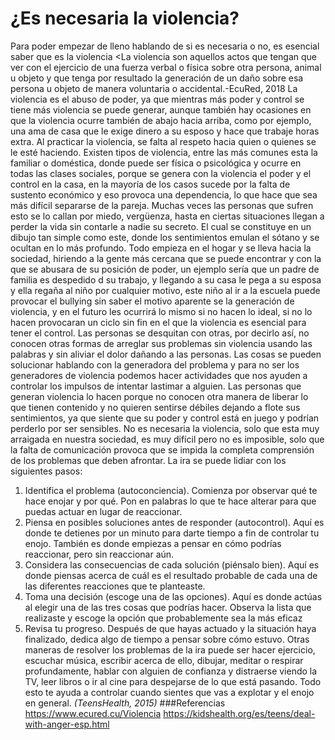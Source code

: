 # ¿Es necesaria la violencia?
Para poder empezar de lleno hablando de si es necesaria o no, es esencial saber que es la violencia <La violencia son aquellos actos que tengan que ver con el ejercicio de una fuerza verbal o física sobre otra persona, animal u objeto y que tenga por resultado la generación de un daño sobre esa persona u objeto de manera voluntaria o accidental.-EcuRed, 2018
La violencia es el abuso de poder, ya que mientras más poder y control se tiene más violencia se puede generar, aunque también hay ocasiones en que la violencia ocurre también de abajo hacia arriba, como por ejemplo, una ama de casa que le exige dinero a su esposo y hace que trabaje horas extra. Al practicar la violencia, se falta al respeto hacia quien o quienes se le esté haciendo.
Existen tipos de violencia, entre las más comunes esta la familiar o doméstica, donde puede ser física o psicológica y ocurre en todas las clases sociales, porque se genera con la violencia el poder y el control en la casa, en la mayoría de los casos sucede por la falta de sustento económico y eso provoca una dependencia, lo que hace que sea más difícil separarse de la pareja. Muchas veces las personas que sufren esto se lo callan por miedo, vergüenza, hasta en ciertas situaciones llegan a perder la vida sin contarle a nadie su secreto.
El cual se constituye en un dibujo tan simple como este, donde los sentimientos emulan el sótano y se ocultan en lo más profundo. 
Todo empieza en el hogar y se lleva hacia la sociedad, hiriendo a la gente más cercana que se puede encontrar y con la que se abusara de su posición de poder, un ejemplo sería que un padre de familia es despedido d su trabajo, y llegando a su casa le pega a su esposa y ella regaña al niño por cualquier motivo, este niño al ir a la escuela puede provocar el bullying sin saber el motivo aparente se la generación de violencia, y en el futuro les ocurrirá lo mismo si no hacen lo ideal, si no lo hacen provocaran un ciclo sin fin en el que la violencia es esencial para tener el control.
Las personas se desquitan con otras, por decirlo así, no conocen otras formas de arreglar sus problemas sin violencia usando las palabras y sin aliviar el dolor dañando a las personas. Las cosas se pueden solucionar hablando con la generadora del problema y para no ser los generadores de violencia podemos hacer actividades que nos ayuden a controlar los impulsos de intentar lastimar a alguien.
Las personas que generan violencia lo hacen porque no conocen otra manera de liberar lo que tienen contenido y no quieren sentirse débiles dejando a flote sus sentimientos, ya que siente que su poder y control está en juego y podrían perderlo por ser sensibles.
No es necesaria la violencia, solo que esta muy arraigada en nuestra sociedad, es muy difícil pero no es imposible, solo que la falta de comunicación provoca que se impida la completa comprensión de los problemas que deben afrontar. 
La ira se puede lidiar con los siguientes pasos:
1. Identifica el problema (autoconciencia). Comienza por observar qué te hace enojar y por qué. Pon en palabras lo que te hace alterar para que puedas actuar en lugar de reaccionar.
2. Piensa en posibles soluciones antes de responder (autocontrol). Aquí es donde te detienes por un minuto para darte tiempo a fin de controlar tu enojo. También es donde empiezas a pensar en cómo podrías reaccionar, pero sin reaccionar aún.
3. Considera las consecuencias de cada solución (piénsalo bien). Aquí es donde piensas acerca de cuál es el resultado probable de cada una de las diferentes reacciones que te planteaste.
4. Toma una decisión (escoge una de las opciones). Aquí es donde actúas al elegir una de las tres cosas que podrías hacer. Observa la lista que realizaste y escoge la opción que probablemente sea la más eficaz
5. Revisa tu progreso. Después de que hayas actuado y la situación haya finalizado, dedica algo de tiempo a pensar sobre cómo estuvo.
Otras maneras de resolver los problemas de la ira puede ser hacer ejercicio, escuchar música, escribir acerca de ello, dibujar, meditar o respirar profundamente, hablar con alguien de confianza y distraerse viendo la TV, leer libros o ir al cine para despejarse de lo que está pasando. Todo esto te ayuda a controlar cuando sientes que vas a explotar y el enojo en general.
_(TeensHealth, 2015)_
###Referencias
<https://www.ecured.cu/Violencia> 
<https://kidshealth.org/es/teens/deal-with-anger-esp.html>
